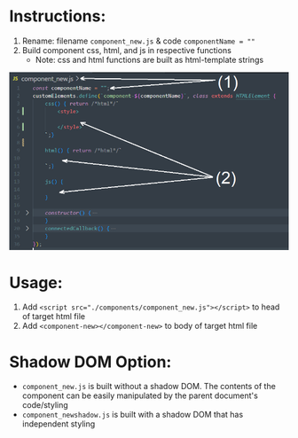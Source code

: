 # Instructions:
<!-- 1. Build component html/css within template-string of `htmlcss()`
2. Build component js within `script()`
3. Rename: filename `component_new.js` & code `component-new` -->

1. Rename: filename `component_new.js` & code `componentName = ""`
2. Build component css, html, and js in respective functions
    - Note: css and html functions are built as html-template strings

<img src="./Example/readme_img.png" width=550>

# Usage:
1. Add `<script src="./components/component_new.js"></script>` to head of target html file
2. Add `<component-new></component-new>` to body of target html file

# Shadow DOM Option:
- `component_new.js` is built without a shadow DOM. The contents of the component can be easily manipulated by the parent document's code/styling
- `component_newshadow.js` is built with a shadow DOM that has independent styling